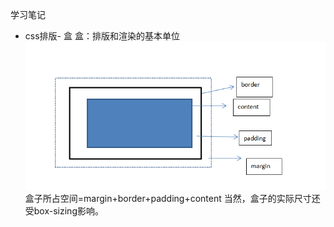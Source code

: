 学习笔记
- css排版- 盒
盒：排版和渲染的基本单位
![盒模型](盒模型.png)
盒子所占空间=margin+border+padding+content
当然，盒子的实际尺寸还受box-sizing影响。

